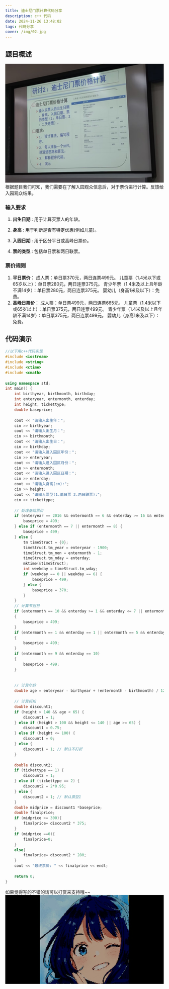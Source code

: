 ```yaml
---
title: 迪士尼门票计算代码分享
description: c++ 代码
date: 2024-11-26 13:48:02
tags: 代码分享
cover: /img/02.jpg
---
```

## 题目概述

![题目](img/disney.jpg)
根据题目我们可知，我们需要在了解入园观众信息后，对于票价进行计算。反馈给入园观众结果。

### 输入要求

1. **出生日期** : 用于计算买票人的年龄。

2. **身高** : 用于判断是否有特定优惠(例如儿童)。

3. **入园日期** : 用于区分平日或高峰日票价。


4. **票的类型** : 包括单日票和两日联票。
### 票价规则
1. **平日票价**：
   成人票：单日票370元，两日连票499元。
   儿童票（1.4米以下或65岁以上）：单日票280元，两日连票375元。
   青少年票（1.4米及以上且年龄不满14岁）：单日票280元，两日连票375元。
   婴幼儿（身高1米及以下）：免费。
2. **高峰日票价**：
   成人票：单日票499元，两日连票665元。
   儿童票（1.4米以下或65岁以上）：单日票375元，两日连票499元。
   青少年票（1.4米及以上且年龄不满14岁）：单日票375元，两日连票499元。
   婴幼儿（身高1米及以下）：免费。
## 代码演示
``` c++
//以下用c++代码实现
#include <iostream>
#include <string>
#include <ctime>
#include <cmath>

using namespace std;
int main() {
    int birthyear, birthmonth, birthday;
    int enteryear, entermonth, enterday;
    int height, tickettype;
    double baseprice;

    cout << "请输入出生年：";
    cin >> birthyear;
    cout << "请输入出生月：";
    cin >> birthmonth;
    cout << "请输入出生日：";
    cin >> birthday;
    cout << "请输入进入园区年份：";
    cin >> enteryear;
    cout << "请输入进入园区月份：";
    cin >> entermonth;
    cout << "请输入进入园区日期：";
    cin >> enterday;
    cout << "请输入身高(cm):";
    cin >> height;
    cout << "请输入票型(1.单日票 2.两日联票):";
    cin >> tickettype;

    // 处理基础票价
    if (enteryear == 2016 && entermonth == 6 && enterday >= 16 && enterday <= 30) {
        baseprice = 499;
    } else if (entermonth == 7 || entermonth == 8) {
        baseprice = 499;
    } else {
        tm timeStruct = {0};
        timeStruct.tm_year = enteryear - 1900;
        timeStruct.tm_mon = entermonth - 1;
        timeStruct.tm_mday = enterday;
        mktime(&timeStruct);
        int weekday = timeStruct.tm_wday;
        if (weekday == 0 || weekday == 6) {
            baseprice = 499;
        } else {
            baseprice = 370;
        }
    }
    // 计算节假日
    if (entermonth == 10 && enterday >= 1 && enterday <= 7 || entermonth == 12 && enterday == 27)
    {
        baseprice = 499;
    }
    if (entermonth == 1 && enterday == 1 || entermonth == 5 && enterday == 1)
    {
        baseprice = 499;
    }
    if (entermonth == 9 && enterday == 10)
    {
        baseprice = 499;
    }
    

    // 计算年龄
    double age = enteryear - birthyear + (entermonth - birthmonth) / 12.0 + (enterday - birthday) / 365.0;

    // 计算折扣
    double discount1;
    if (height > 140 && age < 65) {
        discount1 = 1;
    } else if (height > 100 && height <= 140 || age >= 65) {
        discount1 = 0.75;
    } else if (height <= 100) {
        discount1 = 0;
    } else {
        discount1 = 1; // 默认不打折
    }

    double discount2;
    if (tickettype == 1) {
        discount2 = 1;
    } else if (tickettype == 2) {
        discount2 = 2*0.95;
    } else {
        discount2 = 1; // 默认票型1
    }
    double midprice = discount1 *baseprice;
    double finalprice;
    if (midprice >= 300){
        finalprice= discount2 * 375;
    }
    if (midprice ==0){
        finalprice=0;
    }
    else{
        finalprice= discount2 * 280;
    }
    cout << "最终票价: " << finalprice << endl;

    return 0;
}
```
如果觉得写的不错的话可以打赏来支持哦~~
![](/img/下载1.jpg#pic_left)
<style>
    img[alt='办公室合影']{
    max-width: 1%;
    }
</style>

